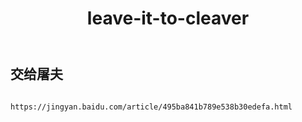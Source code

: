 ﻿---
layout: default
title: leave-it-to-cleaver
---
## 交给屠夫
```

https://jingyan.baidu.com/article/495ba841b789e538b30edefa.html

```
